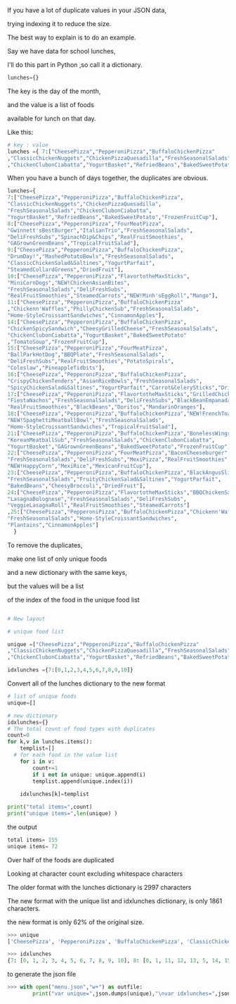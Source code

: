 If you have a lot of duplicate values in your JSON data, 

trying indexing it to reduce the size. 

The best way to explain is to do an example. 

Say we have data for school lunches, 

I'll do this part in Python
,so call it a dictionary.
```python
lunches={}
```

The key is the day of the month,

and the value is a list of foods 

available for lunch on that day.

Like this:

```python
# key : value
lunches ={ 7:["CheesePizza","PepperoniPizza","BuffaloChickenPizza"
,"ClassicChickenNuggets","ChickenPizzaQuesadilla","FreshSeasonalSalads"
,"ChickenClubonCiabatta","YogurtBasket","RefriedBeans","BakedSweetPotato","FrozenFruitCup"] }
```
When you have a bunch of days together, 
the duplicates are obvious.

```python
lunches={
7:["CheesePizza","PepperoniPizza","BuffaloChickenPizza",
"ClassicChickenNuggets","ChickenPizzaQuesadilla",
"FreshSeasonalSalads","ChickenClubonCiabatta",
"YogurtBasket","RefriedBeans","BakedSweetPotato","FrozenFruitCup"],
8:["CheesePizza","PepperoniPizza","FourMeatPizza",
"Gwinnett'sBestBurger","ItalianTrio","FreshSeasonalSalads",
"DeliFreshSubs","SpinachDip&Chips","RealFruitSmoothies",
"GAGrownGreenBeans","TropicalFruitSalad"],
9:["CheesePizza","PepperoniPizza","BuffaloChickenPizza",
"DrumDay!","MashedPotatoBowls","FreshSeasonalSalads",
"ClassicChickenSalad&Saltines","YogurtParfait",
"SteamedCollardGreens","DriedFruit"],
10:["CheesePizza","PepperoniPizza","FlavortotheMaxSticks",
"MiniCornDogs","NEW!ChickenAsianBites",
"FreshSeasonalSalads","DeliFreshSubs",
"RealFruitSmoothies","SteamedCarrots","NEW!Minh'sEggRoll","Mango"],
11:["CheesePizza","PepperoniPizza","BuffaloChickenPizza"
,"Chickenn'Waffles","PhillyChickenSub","FreshSeasonalSalads",
"Home-StyleCroissantSandwiches","CinnamonApples"],
14:["CheesePizza","PepperoniPizza","BuffaloChickenPizza",
"ChickenSpicySandwich","CheesyGrilledCheese","FreshSeasonalSalads",
"ChickenClubonCiabatta","YogurtBasket","BakedSweetPotato"
,"TomatoSoup","FrozenFruitCup"],
15:["CheesePizza","PepperoniPizza","FourMeatPizza",
"BallParkHotDog","BBQPlate","FreshSeasonalSalads",
"DeliFreshSubs","RealFruitSmoothies","PotatoSpirals",
"Coleslaw","PineappleTidbits"],
16:["CheesePizza","PepperoniPizza","BuffaloChickenPizza",
"CrispyChickenTenders","AsianRiceBowls","FreshSeasonalSalads",
"SpicyChickenSalad&Saltines","YogurtParfait","Carrot&CelerySticks","DriedFruit"],
17:["CheesePizza","PepperoniPizza","FlavortotheMaxSticks","GrilledChickenSandwich",
"FiestaNachos","FreshSeasonalSalads","DeliFreshSubs","BlackBeanEmpanadas",
"RealFruitSmoothies","BlackBeans","Doritos","MandarinOranges"],
18:["CheesePizza","PepperoniPizza","BuffaloChickenPizza","NEW!FrenchToast&Sausage",
"NEW!SpaghettiMeatballBowl","FreshSeasonalSalads",
"Home-StyleCroissantSandwiches","TropicalFruitSalad"],
21:["CheesePizza","PepperoniPizza","BuffaloChickenPizza","BonelessWings",
"KoreanMeatballSub","FreshSeasonalSalads","ChickenClubonCiabatta",
"YogurtBasket","GAGrownGreenBeans","BakedSweetPotato","FrozenFruitCup"],
22:["CheesePizza","PepperoniPizza","FourMeatPizza","BaconCheeseburger","ChickenSoftTacos",
"FreshSeasonalSalads","DeliFreshSubs","MexiPizza","RealFruitSmoothies",
"NEW!HappyCorn","MexiRice","MexicanFruitCup"],
23:["CheesePizza","PepperoniPizza","BuffaloChickenPizza","BlackAngusSliderDogs","NEW!HawaiianPanini",
"FreshSeasonalSalads","FruityChickenSalad&Saltines","YogurtParfait",
"BakedBeans","CheesyBroccoli","DriedFruit"],
24:["CheesePizza","PepperoniPizza","FlavortotheMaxSticks","BBQChickenSandwichonCiabatta",
"LasagnaBolognese","FreshSeasonalSalads","DeliFreshSubs",
"VeggieLasagnaRoll","RealFruitSmoothies","SteamedCarrots"]
,25:["CheesePizza","PepperoniPizza","BuffaloChickenPizza","Chickenn'Waffles",
"FreshSeasonalSalads","Home-StyleCroissantSandwiches",
"Plantains","CinnamonApples"]
  }
  ```
  
 
 To remove the duplicates, 
 
 make one list of only unique foods
 
 and a new dictionary with the same keys,
 
 but the values will be a list 
 
 of the index of the food in the unique food list 
 
 ```python

# New layout 

# unique food list 

unique =["CheesePizza","PepperoniPizza","BuffaloChickenPizza"
,"ClassicChickenNuggets","ChickenPizzaQuesadilla","FreshSeasonalSalads"
,"ChickenClubonCiabatta","YogurtBasket","RefriedBeans","BakedSweetPotato","FrozenFruitCup"]

idxlunches ={7:[0,1,2,3,4,5,6,7,8,9,10]}
```

Convert all of the lunches dictionary to the new format
```python
# list of unique foods 
unique=[]

# new dictionary 
idxlunches={}
# The total count of food types with duplicates
count=0
for k,v in lunches.items():
	templist=[]
  # for each food in the value list
	for i in v: 
		count+=1
		if i not in unique: unique.append(i)
		templist.append(unique.index(i))
	
	idxlunches[k]=templist

print("total items=",count)
print("unique items=",len(unique) )
```

the output
```python
total items= 155
unique items= 72
```
Over half of the foods are duplicated

Looking at character count excluding whitespace characters 

The older format with the lunches dictionary 
is 2997 characters

The new format with the unique list and idxlunches dictionary,
is only 1861 characters.

the new format is only 62% of the original size.
```python
>>> unique
['CheesePizza', 'PepperoniPizza', 'BuffaloChickenPizza', 'ClassicChickenNuggets', 'ChickenPizzaQuesadilla', 'FreshSeasonalSalads', 'ChickenClubonCiabatta', 'YogurtBasket', 'RefriedBeans', 'BakedSweetPotato', 'FrozenFruitCup', 'FourMeatPizza', "Gwinnett'sBestBurger", 'ItalianTrio', 'DeliFreshSubs', 'SpinachDip&Chips', 'RealFruitSmoothies', 'GAGrownGreenBeans', 'TropicalFruitSalad', 'DrumDay!', 'MashedPotatoBowls', 'ClassicChickenSalad&Saltines', 'YogurtParfait', 'SteamedCollardGreens', 'DriedFruit', 'FlavortotheMaxSticks', 'MiniCornDogs', 'NEW!ChickenAsianBites', 'SteamedCarrots', "NEW!Minh'sEggRoll", 'Mango', "Chickenn'Waffles", 'PhillyChickenSub', 'Home-StyleCroissantSandwiches', 'CinnamonApples', 'ChickenSpicySandwich', 'CheesyGrilledCheese', 'TomatoSoup', 'BallParkHotDog', 'BBQPlate', 'PotatoSpirals', 'Coleslaw', 'PineappleTidbits', 'CrispyChickenTenders', 'AsianRiceBowls', 'SpicyChickenSalad&Saltines', 'Carrot&CelerySticks', 'GrilledChickenSandwich', 'FiestaNachos', 'BlackBeanEmpanadas', 'BlackBeans', 'Doritos', 'MandarinOranges', 'NEW!FrenchToast&Sausage', 'NEW!SpaghettiMeatballBowl', 'BonelessWings', 'KoreanMeatballSub', 'BaconCheeseburger', 'ChickenSoftTacos', 'MexiPizza', 'NEW!HappyCorn', 'MexiRice', 'MexicanFruitCup', 'BlackAngusSliderDogs', 'NEW!HawaiianPanini', 'FruityChickenSalad&Saltines', 'BakedBeans', 'CheesyBroccoli', 'BBQChickenSandwichonCiabatta', 'LasagnaBolognese', 'VeggieLasagnaRoll', 'Plantains']

>>> idxlunches
{7: [0, 1, 2, 3, 4, 5, 6, 7, 8, 9, 10], 8: [0, 1, 11, 12, 13, 5, 14, 15, 16, 17, 18], 9: [0, 1, 2, 19, 20, 5, 21, 22, 23, 24], 10: [0, 1, 25, 26, 27, 5, 14, 16, 28, 29, 30], 11: [0, 1, 2, 31, 32, 5, 33, 34], 14: [0, 1, 2, 35, 36, 5, 6, 7, 9, 37, 10], 15: [0, 1, 11, 38, 39, 5, 14, 16, 40, 41, 42], 16: [0, 1, 2, 43, 44, 5, 45, 22, 46, 24], 17: [0, 1, 25, 47, 48, 5, 14, 49, 16, 50, 51, 52], 18: [0, 1, 2, 53, 54, 5, 33, 18], 21: [0, 1, 2, 55, 56, 5, 6, 7, 17, 9, 10], 22: [0, 1, 11, 57, 58, 5, 14, 59, 16, 60, 61, 62], 23: [0, 1, 2, 63, 64, 5, 65, 22, 66, 67, 24], 24: [0, 1, 25, 68, 69, 5, 14, 70, 16, 28], 25: [0, 1, 2, 31, 5, 33, 71, 34]}
```



to generate the json file

```python
>>> with open("menu.json","w+") as outfile:
        print("var unique=",json.dumps(unique),"\nvar idxlunches=",json.dumps(idxlunches),file=outfile)
```
